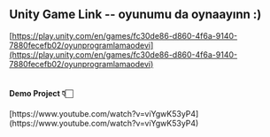 ## Unity Game Link  --  oyunumu da oynaayınn :)
[https://play.unity.com/en/games/fc30de86-d860-4f6a-9140-7880fecefb02/oyunprogramlamaodevi](https://play.unity.com/en/games/fc30de86-d860-4f6a-9140-7880fecefb02/oyunprogramlamaodevi)
<br>
<br>
<h4>Demo Project 👇🏻 </h4>
[https://www.youtube.com/watch?v=viYgwK53yP4](https://www.youtube.com/watch?v=viYgwK53yP4)
